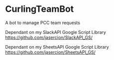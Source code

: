 # CurlingTeamBot
A bot to manage PCC team requests

Dependant on my SlackAPI Google Script Library https://github.com/jasercion/SlackAPI_GS/

Dependant on my SheetsAPI Google Script Library https://github.com/jasercion/SheetsAPI_GS/
